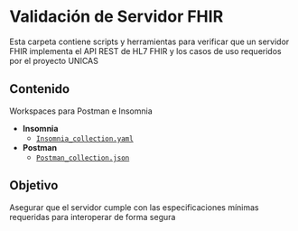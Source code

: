 # Validación de Servidor FHIR

Esta carpeta contiene scripts y herramientas para verificar que un servidor FHIR implementa el API REST de HL7 FHIR y los casos de uso requeridos por el proyecto UNICAS

## Contenido

Workspaces para Postman e Insomnia
- **Insomnia**
  - [`Insomnia_collection.yaml`](./Insomnia_collection.yaml)
- **Postman**
  - [`Postman_collection.json`](./Postman_collection.json)

## Objetivo

Asegurar que el servidor cumple con las especificaciones mínimas requeridas para interoperar de forma segura 